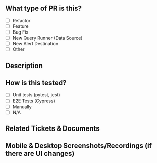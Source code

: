 ## What type of PR is this? 
<!-- Check all that apply, delete what doesn't apply. -->

- [ ] Refactor
- [ ] Feature
- [ ] Bug Fix
- [ ] New Query Runner (Data Source) <!-- In this case, please specify which version(s) you expect are compatible. -->
- [ ] New Alert Destination
- [ ] Other

## Description

## How is this tested?

- [ ] Unit tests (pytest, jest)
- [ ] E2E Tests (Cypress)
- [ ] Manually
- [ ] N/A

<!-- If Manually, please describe. -->

## Related Tickets & Documents
<!-- If applicable, please include a link to your documentation PR against getredash/website -->

## Mobile & Desktop Screenshots/Recordings (if there are UI changes)
